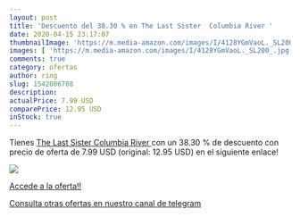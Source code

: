 ```yaml
---
layout: post
title: 'Descuento del 38.30 % en The Last Sister  Columbia River '
date: 2020-04-15 23:17:07
thumbnailImage: 'https://m.media-amazon.com/images/I/4128YGmVaoL._SL200_.jpg'
images: [ 'https://m.media-amazon.com/images/I/4128YGmVaoL._SL200_.jpg' ]
comments: true
category: ofertas
author: ring
slug: 1542006708
description:
actualPrice: 7.99 USD
comparePrice: 12.95 USD
inStock: true
---
```


Tienes [The Last Sister  Columbia River ](https://www.amazon.com/dp/1542006708/?tag=redken08-20) con un 38.30 % de descuento con precio de oferta de 7.99 USD (original: 12.95 USD) en el siguiente enlace!

[![](https://m.media-amazon.com/images/I/4128YGmVaoL._SL200_.jpg)](https://www.amazon.com/dp/1542006708/?tag=redken08-20)

[Accede a la oferta!!](https://www.amazon.com/dp/1542006708/?tag=redken08-20)

[Consulta otras ofertas en nuestro canal de telegram](https://t.me/s/ofertas25)
